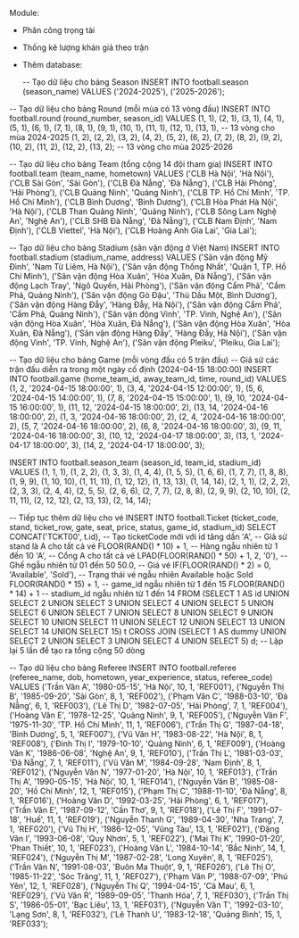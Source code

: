Module:
- Phân công trọng tài
- Thống kê lượng khán giả theo trận

- Thêm database:


  -- Tạo dữ liệu cho bảng Season
INSERT INTO football.season (season_name) VALUES
('2024-2025'),
('2025-2026');

-- Tạo dữ liệu cho bảng Round (mỗi mùa có 13 vòng đấu)
INSERT INTO football.round (round_number, season_id) VALUES
(1, 1), (2, 1), (3, 1), (4, 1), (5, 1), (6, 1), (7, 1), (8, 1), (9, 1), (10, 1),
(11, 1), (12, 1), (13, 1), -- 13 vòng cho mùa 2024-2025
(1, 2), (2, 2), (3, 2), (4, 2), (5, 2), (6, 2), (7, 2), (8, 2), (9, 2), (10, 2),
(11, 2), (12, 2), (13, 2); -- 13 vòng cho mùa 2025-2026

-- Tạo dữ liệu cho bảng Team (tổng cộng 14 đội tham gia)
INSERT INTO football.team (team_name, hometown) VALUES
('CLB Hà Nội', 'Hà Nội'),
('CLB Sài Gòn', 'Sài Gòn'),
('CLB Đà Nẵng', 'Đà Nẵng'),
('CLB Hải Phòng', 'Hải Phòng'),
('CLB Quảng Ninh', 'Quảng Ninh'),
('CLB TP. Hồ Chí Minh', 'TP. Hồ Chí Minh'),
('CLB Bình Dương', 'Bình Dương'),
('CLB Hòa Phát Hà Nội', 'Hà Nội'),
('CLB Than Quảng Ninh', 'Quảng Ninh'),
('CLB Sông Lam Nghệ An', 'Nghệ An'),
('CLB SHB Đà Nẵng', 'Đà Nẵng'),
('CLB Nam Định', 'Nam Định'),
('CLB Viettel', 'Hà Nội'),
('CLB Hoàng Anh Gia Lai', 'Gia Lai');

-- Tạo dữ liệu cho bảng Stadium (sân vận động ở Việt Nam)
INSERT INTO football.stadium (stadium_name, address) VALUES
('Sân vận động Mỹ Đình', 'Nam Từ Liêm, Hà Nội'),
('Sân vận động Thống Nhất', 'Quận 1, TP. Hồ Chí Minh'),
('Sân vận động Hòa Xuân', 'Hòa Xuân, Đà Nẵng'),
('Sân vận động Lạch Tray', 'Ngô Quyền, Hải Phòng'),
('Sân vận động Cẩm Phả', 'Cẩm Phả, Quảng Ninh'),
('Sân vận động Gò Đậu', 'Thủ Dầu Một, Bình Dương'),
('Sân vận động Hàng Đẫy', 'Hàng Đẫy, Hà Nội'),
('Sân vận động Cẩm Phả', 'Cẩm Phả, Quảng Ninh'),
('Sân vận động Vinh', 'TP. Vinh, Nghệ An'),
('Sân vận động Hòa Xuân', 'Hòa Xuân, Đà Nẵng'),
('Sân vận động Hòa Xuân', 'Hòa Xuân, Đà Nẵng'),
('Sân vận động Hàng Đẫy', 'Hàng Đẫy, Hà Nội'),
('Sân vận động Vinh', 'TP. Vinh, Nghệ An'),
('Sân vận động Pleiku', 'Pleiku, Gia Lai');

-- Tạo dữ liệu cho bảng Game (mỗi vòng đấu có 5 trận đấu)
-- Giả sử các trận đấu diễn ra trong một ngày cố định (2024-04-15 18:00:00)
INSERT INTO football.game (home_team_id, away_team_id, time, round_id) VALUES
(1, 2, '2024-04-15 18:00:00', 1), (3, 4, '2024-04-15 12:00:00', 1), (5, 6, '2024-04-15 14:00:00', 1), (7, 8, '2024-04-15 15:00:00', 1), (9, 10, '2024-04-15 16:00:00', 1),
(11, 12, '2024-04-15 18:00:00', 2), (13, 14, '2024-04-16 18:00:00', 2), (1, 3, '2024-04-16 18:00:00', 2), (2, 4, '2024-04-16 18:00:00', 2), (5, 7, '2024-04-16 18:00:00', 2),
(6, 8, '2024-04-16 18:00:00', 3), (9, 11, '2024-04-16 18:00:00', 3), (10, 12, '2024-04-17 18:00:00', 3), (13, 1, '2024-04-17 18:00:00', 3), (14, 2, '2024-04-17 18:00:00', 3);


INSERT INTO football.season_team (season_id, team_id, stadium_id) VALUES
(1, 1, 1), (1, 2, 2), (1, 3, 3), (1, 4, 4), (1, 5, 5), (1, 6, 6), (1, 7, 7), (1, 8, 8), (1, 9, 9), (1, 10, 10),
(1, 11, 11), (1, 12, 12), (1, 13, 13), (1, 14, 14),
(2, 1, 1), (2, 2, 2), (2, 3, 3), (2, 4, 4), (2, 5, 5), (2, 6, 6), (2, 7, 7), (2, 8, 8), (2, 9, 9), (2, 10, 10),
(2, 11, 11), (2, 12, 12), (2, 13, 13), (2, 14, 14);


-- Tiếp tục thêm dữ liệu cho vé
INSERT INTO football.Ticket (ticket_code, stand, ticket_row, gate, seat, price, status, game_id, stadium_id)
SELECT 
    CONCAT('TCKT00', t.id), -- Tạo ticketCode mới với id tăng dần
    'A', -- Giả sử stand là A cho tất cả vé
    FLOOR(RAND() * 10) + 1, -- Hàng ngẫu nhiên từ 1 đến 10
    'A', -- Cổng A cho tất cả vé
    LPAD(FLOOR(RAND() * 50) + 1, 2, '0'), -- Ghế ngẫu nhiên từ 01 đến 50
    50.0, -- Giá vé
    IF(FLOOR(RAND() * 2) = 0, 'Available', 'Sold'), -- Trạng thái vé ngẫu nhiên Available hoặc Sold
    FLOOR(RAND() * 15) + 1, -- game_id ngẫu nhiên từ 1 đến 15
    FLOOR(RAND() * 14) + 1 -- stadium_id ngẫu nhiên từ 1 đến 14
FROM
    (SELECT 1 AS id
    UNION SELECT 2
    UNION SELECT 3
    UNION SELECT 4
    UNION SELECT 5
    UNION SELECT 6
    UNION SELECT 7
    UNION SELECT 8
    UNION SELECT 9
    UNION SELECT 10
    UNION SELECT 11
    UNION SELECT 12
    UNION SELECT 13
    UNION SELECT 14
    UNION SELECT 15) t
CROSS JOIN
    (SELECT 1 AS dummy UNION SELECT 2 UNION SELECT 3 UNION SELECT 4 UNION SELECT 5) d; -- Lặp lại 5 lần để tạo ra tổng cộng 50 dòng



-- Tạo dữ liệu cho bảng Referee
INSERT INTO football.referee (referee_name, dob, hometown, year_experience, status, referee_code) VALUES
('Trần Văn A', '1980-05-15', 'Hà Nội', 10, 1, 'REF001'),
('Nguyễn Thị B', '1985-09-20', 'Sài Gòn', 8, 1, 'REF002'),
('Phạm Văn C', '1988-03-10', 'Đà Nẵng', 6, 1, 'REF003'),
('Lê Thị D', '1982-07-05', 'Hải Phòng', 7, 1, 'REF004'),
('Hoàng Văn E', '1978-12-25', 'Quảng Ninh', 9, 1, 'REF005'),
('Nguyễn Văn F', '1975-11-30', 'TP. Hồ Chí Minh', 11, 1, 'REF006'),
('Trần Thị G', '1987-04-18', 'Bình Dương', 5, 1, 'REF007'),
('Vũ Văn H', '1983-08-22', 'Hà Nội', 8, 1, 'REF008'),
('Đinh Thị I', '1979-10-10', 'Quảng Ninh', 6, 1, 'REF009'),
('Hoàng Văn K', '1986-06-08', 'Nghệ An', 9, 1, 'REF010'),
('Trần Thị L', '1981-03-03', 'Đà Nẵng', 7, 1, 'REF011'),
('Vũ Văn M', '1984-09-28', 'Nam Định', 8, 1, 'REF012'),
('Nguyễn Văn N', '1977-01-20', 'Hà Nội', 10, 1, 'REF013'),
('Trần Thị A', '1990-05-15', 'Hà Nội', 10, 1, 'REF014'),
('Nguyễn Văn B', '1985-08-20', 'Hồ Chí Minh', 12, 1, 'REF015'),
('Phạm Thị C', '1988-11-10', 'Đà Nẵng', 8, 1, 'REF016'),
('Hoàng Văn D', '1992-03-25', 'Hải Phòng', 6, 1, 'REF017'),
('Trần Văn E', '1987-09-12', 'Cần Thơ', 9, 1, 'REF018'),
('Lê Thị F', '1991-07-18', 'Huế', 11, 1, 'REF019'),
('Nguyễn Thanh G', '1989-04-30', 'Nha Trang', 7, 1, 'REF020'),
('Vũ Thị H', '1986-12-05', 'Vũng Tàu', 13, 1, 'REF021'),
('Đặng Văn I', '1993-06-08', 'Quy Nhơn', 5, 1, 'REF022'),
('Mai Thị K', '1990-01-20', 'Phan Thiết', 10, 1, 'REF023'),
('Hoàng Văn L', '1984-10-14', 'Bắc Ninh', 14, 1, 'REF024'),
('Nguyễn Thị M', '1987-02-28', 'Long Xuyên', 8, 1, 'REF025'),
('Trần Văn N', '1991-08-03', 'Buôn Ma Thuột', 9, 1, 'REF026'),
('Lê Thị O', '1985-11-22', 'Sóc Trăng', 11, 1, 'REF027'),
('Phạm Văn P', '1988-07-09', 'Phú Yên', 12, 1, 'REF028'),
('Nguyễn Thị Q', '1994-04-15', 'Cà Mau', 6, 1, 'REF029'),
('Vũ Văn R', '1989-09-05', 'Thanh Hóa', 7, 1, 'REF030'),
('Trần Thị S', '1986-05-01', 'Bạc Liêu', 13, 1, 'REF031'),
('Nguyễn Văn T', '1992-03-10', 'Lạng Sơn', 8, 1, 'REF032'),
('Lê Thanh U', '1983-12-18', 'Quảng Bình', 15, 1, 'REF033');


